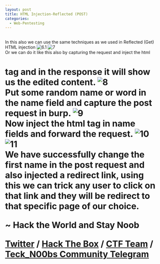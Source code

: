 ```yaml
---
layout: post
title: HTML Injection-Reflected (POST)
categories:
  - Web-Pentesting
---
```

<br>In this also we can use the same techniques as we used in Reflected (Get) HTML injection
![6.1](https://teckk2.github.io/assets/images/Web%20Pentest/A1/6.1.png)
![7](https://teckk2.github.io/assets/images/Web%20Pentest/A1/7.png)
<br>Or we can do it like this also by capturing the request and inject the html <h1> tag and in the response it will show us the edited content.
![8](https://teckk2.github.io/assets/images/Web%20Pentest/A1/8.png)
<br>Put some random name or word in the name field and capture the post request in burp.
![9](https://teckk2.github.io/assets/images/Web%20Pentest/A1/9.png)
<br>Now inject the html tag in name fields and forward the request.
![10](https://teckk2.github.io/assets/images/Web%20Pentest/A1/10.png)
![11](https://teckk2.github.io/assets/images/Web%20Pentest/A1/11.png)
<br>We have successfully change the first name in the post request and also injected a redirect link, using this we can trick any user to click on that link and they will be redirect to that specific page of our choice.

<p class="message">
  ~ Hack the World and Stay Noob
</p>

[Twitter](https://twitter.com/Teck__K2) / [Hack The Box](https://www.hackthebox.eu/profile/966) / [CTF Team](https://ctftime.org/team/20102) /
[Teck_N00bs Community Telegram](https://t.me/Teck_N00bs)

<script src="https://www.hackthebox.eu/badge/966"> </script>
